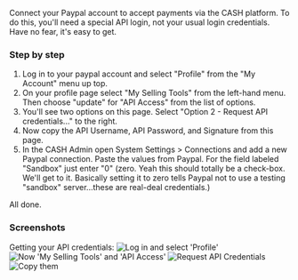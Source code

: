Connect your Paypal account to accept payments via the CASH platform. To do this, you'll need a 
special API login, not your usual login credentials. Have no fear, it's easy to get.

### Step by step

 1. Log in to your paypal account and select "Profile" from the "My Account" menu up top.
 2. On your profile page select "My Selling Tools" from the left-hand menu. Then choose "update" for
    "API Access" from the list of options.
 3. You'll see two options on this page. Select "Option 2 - Request API credentials..." to the right.
 4. Now copy the API Username, API Password, and Signature from this page.
 5. In the CASH Admin open System Settings > Connections and add a new Paypal connection. Paste the 
    values from Paypal. For the field labeled "Sandbox" just enter "0" (zero. Yeah this should totally
    be a check-box. We'll get to it. Basically setting it to zero tells Paypal not to use a testing
    "sandbox" server...these are real-deal credentials.)

All done.

### Screenshots

Getting your API credentials:
![Log in and select 'Profile'](https://s3.amazonaws.com/cashmusic/permalink/help/paypal/1.jpg)
![Now 'My Selling Tools' and 'API Access'](https://s3.amazonaws.com/cashmusic/permalink/help/paypal/2.jpg)
![Request API Credentials](https://s3.amazonaws.com/cashmusic/permalink/help/paypal/3.jpg)
![Copy them](https://s3.amazonaws.com/cashmusic/permalink/help/paypal/4.jpg)